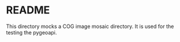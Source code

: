# README

This directory mocks a COG image mosaic directory. It is used for the testing the pygeoapi.
